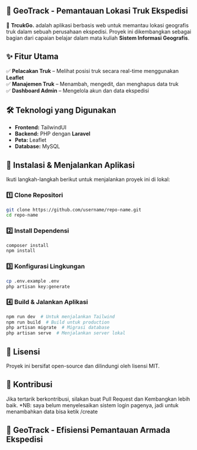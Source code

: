 ## 🚛 GeoTrack - Pemantauan Lokasi Truk Ekspedisi  

📍 **TrcukGo.** adalah aplikasi berbasis web untuk memantau lokasi geografis truk dalam sebuah perusahaan ekspedisi. Proyek ini dikembangkan sebagai bagian dari capaian belajar dalam mata kuliah **Sistem Informasi Geografis**.  

## ✨ Fitur Utama  
✅ **Pelacakan Truk** – Melihat posisi truk secara real-time menggunakan **Leaflet**  
✅ **Manajemen Truk** – Menambah, mengedit, dan menghapus data truk  
✅ **Dashboard Admin** – Mengelola akun dan data ekspedisi  

## 🛠️ Teknologi yang Digunakan  
- **Frontend:** TailwindUI  
- **Backend:** PHP dengan **Laravel**  
- **Peta:** Leaflet  
- **Database:** MySQL  

## 🚀 Instalasi & Menjalankan Aplikasi  
Ikuti langkah-langkah berikut untuk menjalankan proyek ini di lokal:  


### 1️⃣ Clone Repositori 
``` bash
git clone https://github.com/username/repo-name.git
cd repo-name
```

### 2️⃣ Install Dependensi
``` bash
composer install
npm install
```

### 3️⃣ Konfigurasi Lingkungan
``` bash
cp .env.example .env
php artisan key:generate
```
### 4️⃣ Build & Jalankan Aplikasi
```bash
npm run dev  # Untuk menjalankan Tailwind
npm run build  # Build untuk production
php artisan migrate  # Migrasi database
php artisan serve  # Menjalankan server lokal
```

## 📜 Lisensi
Proyek ini bersifat open-source dan dilindungi oleh lisensi MIT.

## 🤝 Kontribusi
Jika tertarik berkontribusi, silakan buat Pull Request dan Kembangkan lebih baik.
*NB: saya belum menyelesaikan sistem login pagenya, jadi untuk menambahkan data bisa ketik /create

## 🚛 GeoTrack - Efisiensi Pemantauan Armada Ekspedisi
